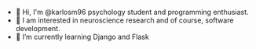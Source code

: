 - 👋 Hi, I'm @karlosm96 psychology student and programming enthusiast.
- 👀 I am interested in neuroscience research and of course, software development. 
- 🌱 I’m currently learning Django and Flask

